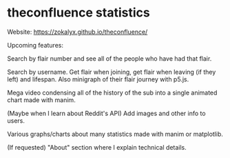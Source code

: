 # theconfluence statistics

Website: https://zokalyx.github.io/theconfluence/

Upcoming features: 

Search by flair number and see all of the people who have had that flair.

Search by username. Get flair when joining, get flair when leaving (if they left) and lifespan. Also minigraph of their flair journey with p5.js.

Mega video condensing all of the history of the sub into a single animated chart made with manim.

(Maybe when I learn about Reddit's API) Add images and other info to users.

Various graphs/charts about many statistics made with manim or matplotlib.

(If requested) "About" section where I explain technical details.
